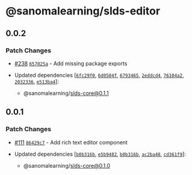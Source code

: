 # @sanomalearning/slds-editor

## 0.0.2

### Patch Changes

- [#238](https://github.com/sanomalearning/design-system/pull/238) [`657025a`](https://github.com/sanomalearning/design-system/commit/657025aa47d893eec9d992cae63666b3df31d5dd) - Add missing package exports

- Updated dependencies [[`6fc29f0`](https://github.com/sanomalearning/design-system/commit/6fc29f0c7438be285f8b4fdbfbe50f387223a96c), [`6d0504f`](https://github.com/sanomalearning/design-system/commit/6d0504f7f5de8c24ad1304a6a7ee4ec00d281e6c), [`6793465`](https://github.com/sanomalearning/design-system/commit/67934651e0debc325cd6900dd97af8f496da1691), [`2eddcd4`](https://github.com/sanomalearning/design-system/commit/2eddcd4b7013e8fa975ddc8931ba3142c9e5929b), [`76104a2`](https://github.com/sanomalearning/design-system/commit/76104a2fc461dada974517041ddbe5c75ca9f9a0), [`2032336`](https://github.com/sanomalearning/design-system/commit/20323363aa07e441c9020025195810eee0da2c76), [`e513ba4`](https://github.com/sanomalearning/design-system/commit/e513ba4e2c3999c2b5d22c3e2498eb210c5a31dd)]:
  - @sanomalearning/slds-core@0.1.1

## 0.0.1

### Patch Changes

- [#111](https://github.com/sanomalearning/design-system/pull/111) [`86429c7`](https://github.com/sanomalearning/design-system/commit/86429c78aeedf9c215d0231ea002113940ff6425) - Add rich text editor component

- Updated dependencies [[`b0b316b`](https://github.com/sanomalearning/design-system/commit/b0b316b9bac800908e9cd88876b850cec39233d1), [`e5b9482`](https://github.com/sanomalearning/design-system/commit/e5b9482896369b2c7ddecd2320f359231b53fb36), [`b0b316b`](https://github.com/sanomalearning/design-system/commit/b0b316b9bac800908e9cd88876b850cec39233d1), [`ac2ba48`](https://github.com/sanomalearning/design-system/commit/ac2ba48b404a9d1e2576b9a97d323feec3176738), [`cd361f9`](https://github.com/sanomalearning/design-system/commit/cd361f9046127d0004064abdaa56dbd0d231d281)]:
  - @sanomalearning/slds-core@0.1.0
